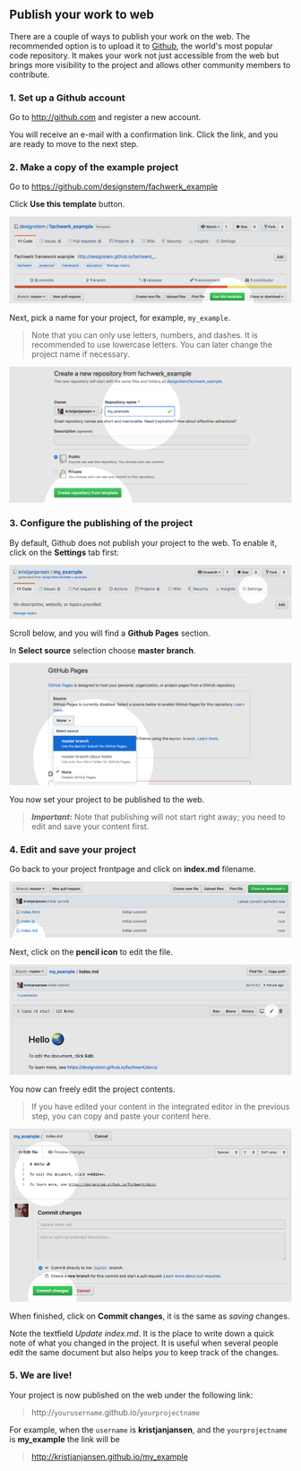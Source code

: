 ## Publish your work to web

There are a couple of ways to publish your work on the web. The recommended option is to upload it to [Github](http://github.com), the world's most popular code repository. It makes your work not just accessible from the web but brings more visibility to the project and allows other community members to contribute.

### 1. Set up a Github account

Go to http://github.com and register a new account.

You will receive an e-mail with a confirmation link. Click the link, and you are ready to move to the next step.
  
### 2. Make a copy of the example project

Go to https://github.com/designstem/fachwerk_example

Click **Use this template** button.


![](../docs/images/publish1.png)

Next, pick a name for your project, for example, `my_example`. 

> Note that you can only use letters, numbers, and dashes. It is recommended to use lowercase letters. You can later change the project name if necessary.

![](../docs/images/publish1a.png)

### 3. Configure the publishing of the project

By default, Github does not publish your project to the web. To enable it, click on the **Settings** tab first:

![](../docs/images/publish2.png)

Scroll below, and you will find a **Github Pages** section.

In **Select source** selection choose **master branch**.

![](../docs/images/publish3.png)

You now set your project to be published to the web.

> ***Important:*** Note that publishing will not start right away; you need to edit and save your content first.

### 4. Edit and save your project

Go back to your project frontpage and click on **index.md** filename.

![](../docs/images/publish4.png)

Next, click on the **pencil icon** to edit the file.

![](../docs/images/publish5.png)

You now can freely edit the project contents.

> If you have edited your content in the integrated editor in the previous step, you can copy and paste your content here.

![](../docs/images/publish6.png)


When finished, click on **Commit changes**, it is the same as *saving* changes.

Note the textfield *Update index.md*.  It is the place to write down a quick note of what you changed in the project. It is useful when several people edit the same document but also helps *you* to keep track of the changes.

### 5. We are live!

Your project is now published on the web under the following link:

> http://`yourusername`.github.io/`yourprojectname`

For example, when the `username` is **kristjanjansen**, and the `yourprojectname` is **my_example** the link will be

> http://kristjanjansen.github.io/my_example




















